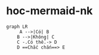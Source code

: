 # hoc-mermaid-nk

```mermaid 
graph LR
     A -->|Có| B 
    B -->|Không| C 
    C -.Có thể.-> D 
    D ==Chắc chắn==> E
```
